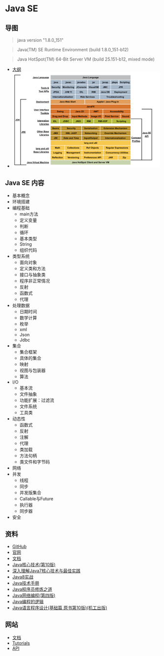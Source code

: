 #   Java SE

##  导图

>   java version "1.8.0_151"

>   Java(TM) SE Runtime Environment (build 1.8.0_151-b12)

>   Java HotSpot(TM) 64-Bit Server VM (build 25.151-b12, mixed mode)

-   [大纲](000.md)
-   ![内容导图](images/20181223-104139.png)


##  Java SE 内容
-   基本概念
-   环境搭建
-   编程基础
    -   main方法
    -   定义变量
    -   判断
    -   循环
    -   基本类型
    -   String
    -   组织代码
-   类型系统
    -   面向对象
    -   定义类和方法
    -   接口与抽象类
    -   程序非正常情况
    -   反射
    -   函数式
    -   代理
-   处理数据
    -   日期时间
    -   数学计算
    -   枚举
    -   xml
    -   Json
    -   Jdbc
-   集合
    -   集合框架
    -   具体的集合
    -   映射
    -   视图与包装器
    -   算法
-   I/O
    -   基本流
    -   文件抽象
    -   功能扩展：过滤流
    -   文件系统
    -   工具类
-   动态性
    -   函数式
    -   反射
    -   注解
    -   代理
    -   类加载
    -   方法句柄
    -   类文件和字节码
-   网络
-   并发
    -   线程
    -   同步
    -   并发版集合
    -   Callable与Future
    -   执行器
    -   同步器
-   安全


##  资料

-   [GitHub](https://github.com/topics/java)
-   [官网](https://www.oracle.com/technetwork/java/javase/overview/index.html)
-   [文档](doc/README.md)
-   [Java核心技术(第10版)](corejava/README.md)
-   [深入理解Java7核心技术与最佳实践](java70814/README.md)
-   [Java8实战](java80814/README.md)
-   [Java技术手册](nutshell0814/README.md)
-   [Java程序员修炼之道](developer0814/README.md)
-   [Java网络编程(第四版)](network40814/README.md)
-   [Java编程的逻辑](logic0814/README.md)
-   [Java语言程序设计(基础篇 原书第10版)(机工出版)](Introduction0814/README.md)

##  网站
-   [文档](https://docs.oracle.com/javase/8/)
-   [Tutorials](https://docs.oracle.com/javase/tutorial/tutorialLearningPaths.html)
-   [API](https://docs.oracle.com/javase/8/docs/api/)

